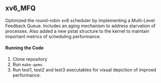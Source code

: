 ## xv6_MFQ

Optimized the round-robin xv6 scheduler by implementing a Multi-Level Feedback Queue. Includes an aging mechanism to address starvation of processes. Also added a new pstat structure to the kernel to maintain important metrics of scheduling performance.

#### Running the Code

1. Clone repository
2. Run ```make-qemu```
3. Run test1, test2 and test3 executables for visual depiction of improed performance.

